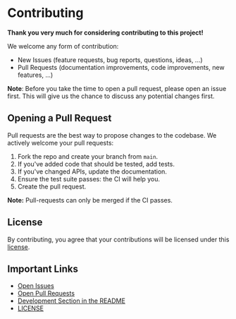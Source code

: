 # Contributing

**Thank you very much for considering contributing to this project!**

We welcome any form of contribution:

- New Issues (feature requests, bug reports, questions, ideas, ...)
- Pull Requests (documentation improvements, code improvements, new features,
  ...)

**Note**: Before you take the time to open a pull request, please open an issue
first. This will give us the chance to discuss any potential changes first.

## Opening a Pull Request

Pull requests are the best way to propose changes to the codebase. We actively
welcome your pull requests:

1. Fork the repo and create your branch from `main`.
2. If you've added code that should be tested, add tests.
3. If you've changed APIs, update the documentation.
4. Ensure the test suite passes: the CI will help you.
5. Create the pull request.

**Note:** Pull-requests can only be merged if the CI passes.

## License

By contributing, you agree that your contributions will be licensed under this
[license](LICENSE).

## Important Links

- [Open Issues](https://github.com/sdsc-ordes/tripsu/issues)
- [Open Pull Requests](https://github.com/sdsc-ordes/tripsu/pulls)
- [Development Section in the README](https://github.com/sdsc-ordes/tripsu#development)
- [LICENSE](https://github.com/sdsc-ordes/tripsu/blob/main/LICENSE)
